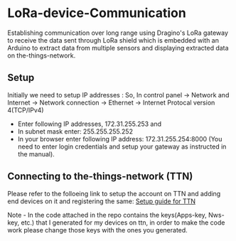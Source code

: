 # LoRa-device-Communication
Establishing communication over long range using Dragino's LoRa gateway to receive the data sent through LoRa shield which is embedded with an Arduino to extract data from multiple sensors and displaying extracted data on the-things-network.

## Setup
Initially we need to setup IP addresses :
So, In control panel -> Network and Internet -> Network connection -> Ethernet -> Internet Protocal version 4(TCP/IPv4)
- Enter following IP addresses, 172.31.255.253 and 
- In subnet mask enter: 255.255.255.252
- In your browser enter following IP address: 172.31.255.254:8000 (You need to enter login credentials and setup your gateway as instructed in the manual).

## Connecting to the-things-network (TTN)
Please refer to the folloeing link to setup the account on TTN and adding end devices on it and registering the same: 
[Setup guide for TTN](https://support.digitalmatter.com/support/solutions/articles/16000122066-setup-devices-on-the-things-network-v3-)

Note - In the code attached in the repo contains the keys(Apps-key, Nws-key, etc.) that I generated for my devices on ttn, in order to make the code work please change those keys with the ones you generated.
